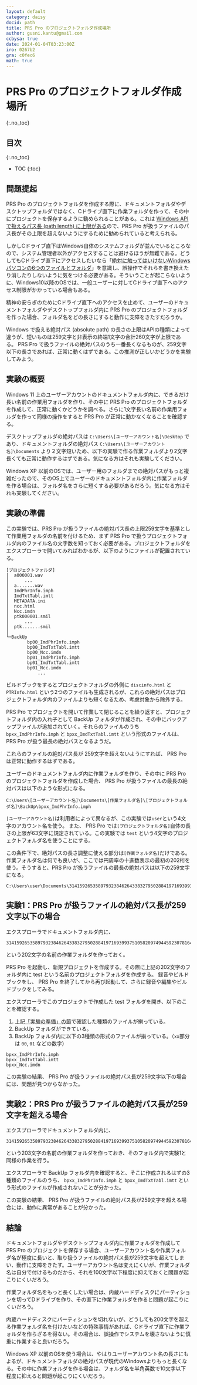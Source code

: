 ```yaml
---
layout: default
category: daisy
docid: path
title: PRS Pro のプロジェクトフォルダ作成場所
author: gusni.kantu@gmail.com
ccbysa: true
date: 2024-01-04T03:23:00Z
iro: 0267b2
gra: c0fec6
math: true
---
```


# PRS Pro のプロジェクトフォルダ作成場所
{:.no_toc}

## 目次
{:.no_toc}

* TOC
{:toc}

## 問題提起

PRS Pro のプロジェクトフォルダを作成する際に、ドキュメントフォルダやデスクトップフォルダではなく、Cドライブ直下に作業フォルダを作って、その中にプロジェクトを保存するように勧められることがある。これは [Windows API で扱えるパス長 (path length) に上限がある](https://learn.microsoft.com/en-us/windows/win32/fileio/maximum-file-path-limitation?tabs=registry)ので、PRS Pro が扱うファイルのパス長がその上限を超えないようにするために勧められていると考えられる。

しかしCドライブ直下はWindows自体のシステムフォルダが並んでいるところなので、システム管理者以外がアクセスすることは避けるほうが無難である。どうしてもCドライブ直下にアクセスしたいなら「[絶対に触ってはいけないWindowsパソコンの6つのファイルとフォルダ](https://www.lifehacker.jp/article/221528default-windows-files-folders/)」を意識し、誤操作でそれらを書き換えたり消したりしないように気をつける必要がある。そういうことが起こらないように、Windows10以降のOSでは、一般ユーザーに対してCドライブ直下へのアクセス制限がかかっている場合もある。

精神の安らぎのためにCドライブ直下へのアクセスを止めて、ユーザーのドキュメントフォルダやデスクトップフォルダ内に PRS Pro のプロジェクトフォルダを作った場合、フォルダ名をどの長さにすると動作に支障をきたすだろうか。

Windows で扱える絶対パス (absolute path) の長さの上限はAPIの種類によって違うが、短いものは259文字と非表示の終端1文字の合計260文字が上限である。 PRS Pro で扱うファイルの絶対パスのうち一番長くなるものが、259文字以下の長さであれば、正常に動くはずである。この推測が正しいかどうかを実験してみよう。

## 実験の概要

 Windows 11 上のユーザーアカウントのドキュメントフォルダ内に、できるだけ長い名前の作業用フォルダを作り、その中に PRS Pro のプロジェクトフォルダを作成して、正常に動くかどうかを調べる。さらに1文字長い名前の作業用フォルダを作って同様の操作をすると PRS Pro が正常に動かなくなることを確認する。

デスクトップフォルダの絶対パスは `C:\Users\[ユーザーアカウント名]\Desktop` であり、ドキュメントフォルダの絶対パス `C:\Users\[ユーザーアカウント名]\Documents` より２文字短いため、以下の実験で作る作業フォルダより2文字長くても正常に動作するはずである。気になる方はそれも実験してください。

Windows XP 以前のOSでは、ユーザー用のフォルダまでの絶対パスがもっと複雑だったので、そのOS上でユーザーのドキュメントフォルダ内に作業フォルダを作る場合は、フォルダ名をさらに短くする必要があるだろう。気になる方はそれも実験してください。

## 実験の準備

この実験では、PRS Pro が扱うファイルの絶対パス長の上限259文字を基準として作業用フォルダの名前を付けるため、まず PRS Pro で扱うプロジェクトフォルダ内のファイル名の文字数を知っておく必要がある。プロジェクトフォルダをエクスプローラで開いてみればわかるが、以下のようにファイルが配置されている。

```
[プロジェクトフォルダ]
│  a000001.wav
│      ...
│  a.......wav
│  ImdPhrInfo.imph
│  ImdTxtTabl.imtt
│  METADATA.ini
│  ncc.html
│  Ncc.imdn
│  ptk000001.smil
│      ...
│  ptk.......smil
│
└─BackUp
    	bp00_ImdPhrInfo.imph
    	bp00_ImdTxtTabl.imtt
    	bp00_Ncc.imdn
    	bp01_ImdPhrInfo.imph
    	bp01_ImdTxtTabl.imtt
    	bp01_Ncc.imdn
    	    ...
```
ビルドブックをするとプロジェクトフォルダの外側に `discinfo.html` と `PTRInfo.html` という2つのファイルも生成されるが、これらの絶対パスはプロジェクトフォルダ内のファイルよりも短くなるため、考慮対象から除外する。

PRS Pro でプロジェクトを開いて作業して閉じることを繰り返すと、プロジェクトフォルダ内の入れ子として BackUp フォルダが作成され、その中にバックアップファイルが追加されていく。それらのファイルのうち `bpxx_ImdPhrInfo.imph` と `bpxx_ImdTxtTabl.imtt` という形式のファイルは、 PRS Pro が扱う最長の絶対パスとなるようだ。

これらのファイルの絶対パス長が 259文字を超えないようにすれば、 PRS Pro は正常に動作するはずである。

ユーザーのドキュメントフォルダ内に作業フォルダを作り、その中に PRS Pro のプロジェクトフォルダを作成した場合、 PRS Pro が扱うファイルの最長の絶対パスは以下のような形式になる。

```
C:\Users\[ユーザーアカウント名]\Documents\[作業フォルダ名]\[プロジェクトフォルダ名]\BackUp\bpxx_ImdPhrInfo.imph
```

`[ユーザーアカウント名]`は利用者によって異なるが、この実験では`user`という4文字のアカウント名を使う。
また、 PRS Pro では`[プロジェクトフォルダ名]`自体の長さの上限が63文字に規定されている。この実験では `test` という4文字のプロジェクトフォルダ名を使うことにする。

この条件下で、絶対パスの長さ調整に使える部分は`[作業フォルダ名]`だけである。作業フォルダ名は何でも良いが、ここでは円周率の十進数表示の最初の202桁を使う。そうすると、PRS Pro が扱うファイルの最長の絶対パスは以下の259文字になる。
```
C:\Users\user\Documents\3141592653589793238462643383279502884197169399375105820974944592307816406286208998628034825342117067982148086513282306647093844609550582231725359408128481117450284102701938521105559644622948954930381964\test\BackUp\bpxx_ImdPhrInfo.imph
```

## 実験1：PRS Pro が扱うファイルの絶対パス長が259文字以下の場合

エクスプローラでドキュメントフォルダ内に、
```
3141592653589793238462643383279502884197169399375105820974944592307816406286208998628034825342117067982148086513282306647093844609550582231725359408128481117450284102701938521105559644622948954930381964
```
という202文字の名前の作業フォルダを作っておく。

PRS Pro を起動し、新規プロジェクトを作成する。その際に上記の202文字のフォルダ内に test という名前のプロジェクトフォルダを作成する。
録音やビルドブックをし、 PRS Pro を終了してから再び起動して、さらに録音や編集やビルドブックをしてみる。

エクスプローラでこのプロジェクトで作成した test フォルダを開き、以下のことを確認する。

1. 上記[「実験の準備」の節](#実験の準備)で確認した種類のファイルが揃っている。
2. BackUp フォルダができている。
3. BackUp フォルダ内に以下の3種類の形式のファイルが揃っている。（`xx`部分は `00`, `01` などの数字）

```
bpxx_ImdPhrInfo.imph
bpxx_ImdTxtTabl.imtt
bpxx_Ncc.imdn
```

この実験の結果、 PRS Pro が扱うファイルの絶対パス長が259文字以下の場合には、問題が見つからなかった。


## 実験2：PRS Pro が扱うファイルの絶対パス長が259文字を超える場合

エクスプローラでドキュメントフォルダ内に、
```
31415926535897932384626433832795028841971693993751058209749445923078164062862089986280348253421170679821480865132823066470938446095505822317253594081284811174502841027019385211055596446229489549303819644
```
という203文字の名前の作業フォルダを作っておき、そのフォルダ内で実験1と同様の作業を行う。

エクスプローラで BackUp フォルダ内を確認すると、そこに作成されるはずの3種類のファイルのうち、 `bpxx_ImdPhrInfo.imph` と `bpxx_ImdTxtTabl.imtt` という形式のファイルが作成されないことが分かった。

この実験の結果、 PRS Pro が扱うファイルの絶対パス長が259文字を超える場合には、動作に異常があることが分かった。

## 結論

ドキュメントフォルダやデスクトップフォルダ内に作業フォルダを作成して PRS Pro のプロジェクトを保存する場合、ユーザーアカウント名や作業フォルダ名が極度に長いと、取り扱うファイルの絶対パス長が259文字を超えてしまい、動作に支障をきたす。ユーザーアカウント名は変えにくいが、作業フォルダ名は自分で付けるものだから、それを100文字以下程度に抑えておくと問題が起こりにくいだろう。

作業フォルダ名をもっと長くしたい場合は、内蔵ハードディスクにパーティションを切ってDドライブを作り、その直下に作業フォルダを作ると問題が起こりにくいだろう。

内蔵ハードディスクにパーティションを切れないが、どうしても200文字を超える作業フォルダ名を付けたいなどの特殊事情があれば、Cドライブ直下に作業フォルダを作らざるを得ない。その場合は、誤操作でシステムを壊さないように慎重に作業すると良いだろう。

Windows XP 以前のOSを使う場合は、やはりユーザーアカウント名の長さにもよるが、ドキュメントフォルダの絶対パスが現代のWindowsよりもっと長くなる。その中に作業フォルダを作る場合は、フォルダ名を半角英数で10文字以下程度に抑えると問題が起こりにくいだろう。

